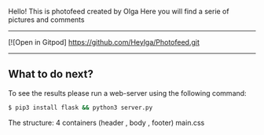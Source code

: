 Hello! This is photofeed created by Olga
Here you will find a serie of pictures and comments

---------------------------------------------------------------------------------------------------------------------------------

[![Open in Gitpod] https://github.com/Heylga/Photofeed.git

---------------------------------------------------------------------------------------------------------------------------------

## What to do next?

To see the results please run a web-server using the following command:

```sh
$ pip3 install flask && python3 server.py
```
The structure:
4 containers (header , body , footer)
main.css